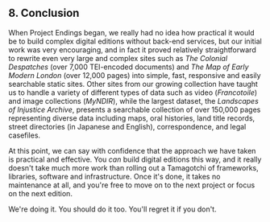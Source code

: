## 8. Conclusion
 
When Project Endings began, we really had no idea how practical it would be to build complex digital editions without back-end services, but our initial work was very encouraging, and in fact it proved relatively straightforward to rewrite even very large and complex sites such as _The Colonial Despatches_ (over 7,000 TEI-encoded documents) and _The Map of Early Modern London_ (over 12,000 pages) into simple, fast, responsive and easily searchable static sites. Other sites from our growing collection have taught us to handle a variety of different types of data such as video (_Francotoile_) and image collections (_MyNDIR_), while the largest dataset, the _Landscapes of Injustice Archive_, presents a searchable collection of over 150,000 pages representing diverse data including maps, oral histories, land title records, street directories (in Japanese and English), correspondence, and legal casefiles.

At this point, we can say with confidence that the approach we have taken is practical and effective. You _can_ build digital editions this way, and it really doesn't take much more work than rolling out a Tamagotchi of frameworks, libraries, software and infrastructure. Once it's done, it takes no maintenance at all, and you're free to move on to the next project or focus on the next edition.

We're doing it. You should do it too. You'll regret it if you don't.
    

